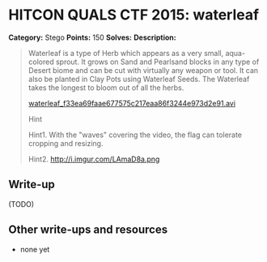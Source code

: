 # HITCON QUALS CTF 2015: waterleaf

**Category:** Stego
**Points:** 150
**Solves:** 
**Description:**

> Waterleaf is a type of Herb which appears as a very small, aqua-colored sprout. It grows on Sand and Pearlsand blocks in any type of Desert biome and can be cut with virtually any weapon or tool. It can also be planted in Clay Pots using Waterleaf Seeds. The Waterleaf takes the longest to bloom out of all the herbs.
> 
> 
> [waterleaf_f33ea69faae677575c217eaa86f3244e973d2e91.avi](https://mega.nz/#!3EclACgQ)
> 
> Hint
>
> Hint1. With the "waves" covering the video, the flag can tolerate cropping and resizing.
>
> Hint2. <http://i.imgur.com/LAmaD8a.png>


## Write-up

(TODO)

## Other write-ups and resources

* none yet
